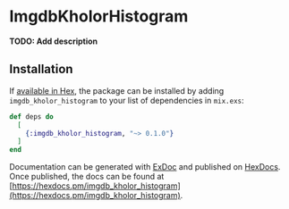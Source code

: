# ImgdbKholorHistogram

**TODO: Add description**

## Installation

If [available in Hex](https://hex.pm/docs/publish), the package can be installed
by adding `imgdb_kholor_histogram` to your list of dependencies in `mix.exs`:

```elixir
def deps do
  [
    {:imgdb_kholor_histogram, "~> 0.1.0"}
  ]
end
```

Documentation can be generated with [ExDoc](https://github.com/elixir-lang/ex_doc)
and published on [HexDocs](https://hexdocs.pm). Once published, the docs can
be found at [https://hexdocs.pm/imgdb_kholor_histogram](https://hexdocs.pm/imgdb_kholor_histogram).

